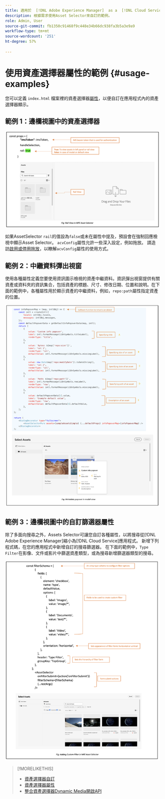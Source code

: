 ```yaml
---
title: 適用於  [!DNL Adobe Experience Manager]  as a  [!DNL Cloud Service] 的資產選擇器
description: 根據需求使用Asset Selector來自訂的範例。
role: Admin, User
source-git-commit: fb1350c91468f9c448e34b66dc938fa3b5a3e9a9
workflow-type: tm+mt
source-wordcount: '251'
ht-degree: 57%

---
```



# 使用資產選擇器屬性的範例 {#usage-examples}

您可以定義 `index.html` 檔案裡的資產選擇器[屬性](#asset-selector-properties.md)，以便自訂在應用程式內的資產選擇器顯示。

## 範例 1：邊欄視圖中的資產選擇器

![rail-view-example](assets/rail-view-example-vanilla.png)

如果AssetSelector `rail`的值設為`false`或未在屬性中提及，預設會在強制回應檢視中顯示Asset Selector。 `acvConfig`屬性允許一些深入設定，例如拖放。 請造訪[啟用或停用拖放](asset-selector-customization.md#enable-disable-drag-and-drop)，以瞭解`acvConfig`屬性的使用方式。

<!--
### Example 2: Use selectedAssets property in addition to the path property

Use the `path` property to define the folder name that displays automatically when the Asset Selector is rendered. In addition, use the `selectedAssets` property to define the IDs for the assets that you need to select within the folder. Moreover, when you want to display assets that are pre-defined within the folder, you can use selectedAssets property.

   ![selected-assets-example](assets/selected-assets-example-vanilla.png)
-->

## 範例 2：中繼資料彈出視窗

使用各種屬性定義您要使用資訊圖示檢視的資產中繼資料。資訊彈出視窗提供有關資產或資料夾的資訊集合，包括資產的標題、尺寸、修改日期、位置和說明。在下面的範例中，各種屬性用於顯示資產的中繼資料，例如，`repo:path`屬性指定資產的位置<!--`repo` represents the repository from where the asset is showing, whereas, `path` represents the route from where the asset or folder is rendered.-->。

![metadata-popover-example](assets/metadata-popover.png)

## 範例 3：邊欄視圖中的自訂篩選器屬性

除了多面向搜尋之外，Assets Selector可讓您自訂各種屬性，以將搜尋從[!DNL Adobe Experience Manager]縮小為[!DNL Cloud Service]應用程式。 新增下列程式碼，在您的應用程式中新增自訂的搜尋篩選器。 在下面的範例中，`Type Filter`在影像、文件或影片中篩選資產類型，或為搜尋新增篩選器類型的搜尋。

![custom-filter-example-vanilla](assets/custom-filter-example-vanilla.png)

<!--

## Customization after integrating Asset Selector 

### Custom metadata

Assets display panel shows the out of the box metadata that can be displayed in the info of the asset. In addition to this, [!DNL Adobe Experience Manager] as a [!DNL Cloud Service] application allows configuration of the asset selector by adding custom metadata that is shown in info panel of the asset.
-->


>[!MORELIKETHIS]
>
>* [資產選擇器自訂](/help/assets/asset-selector-customization.md)
>* [資產選擇器屬性](/help/assets/asset-selector-properties.md)
>* [整合資產選擇器Dynamic Media開啟API](/help/assets/integrate-asset-selector-dynamic-media-open-api.md)

